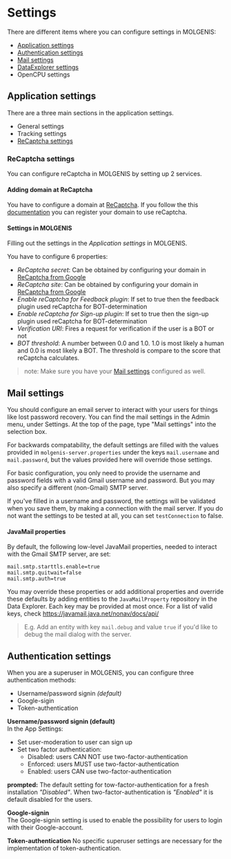 # Settings
There are different items where you can configure settings in MOLGENIS:
- [Application settings](#application-settings)
- [Authentication settings](#authentication-settings)
- [Mail settings](#mail-settings)
- [DataExplorer settings](../finding-data/guide-explore.md)
- OpenCPU settings

## Application settings
There are a three main sections in the application settings.

- General settings
- Tracking settings
- [ReCaptcha settings](#recaptcha-settings)

### ReCaptcha settings
You can configure reCaptcha in MOLGENIS by setting up 2 services.

#### Adding domain at ReCaptcha
You have to configure a domain at [ReCaptcha](https://www.google.com/recaptcha). If you follow the this [documentation](https://developers.google.com/recaptcha/docs/v3) you can register your domain to use reCaptcha.

#### Settings in MOLGENIS
Filling out the settings in the *Application settings* in MOLGENIS.

You have to configure 6 properties:

- *ReCaptcha secret*: Can be obtained by configuring your domain in [ReCaptcha from Google](https://www.google.com/recaptcha) 
- *ReCaptcha site*: Can be obtained by configuring your domain in [ReCaptcha from Google](https://www.google.com/recaptcha)
- *Enable reCaptcha for Feedback plugin*: If set to true then the feedback plugin used reCaptcha for BOT-determination
- *Enable reCaptcha for Sign-up plugin*: If set to true then the sign-up plugin used reCaptcha for BOT-determination
- *Verification URI*: Fires a request for verification if the user is a BOT or not
- *BOT threshold*: A number between 0.0 and 1.0. 1.0 is most likely a human and 0.0 is most likely a BOT. The threshold is compare to the score that reCaptcha calculates. 

> note: Make sure you have your [Mail settings](#mail-settings) configured as well.

## Mail settings
You should configure an email server to interact with your users for things like lost password recovery.
You can find the mail settings in the Admin menu, under Settings.
At the top of the page, type "Mail settings" into the selection box.

For backwards compatability, the default settings are filled with the values provided in `molgenis-server.properties` 
under the keys `mail.username` and `mail.password`, but the values provided here will override those settings.

For basic configuration, you only need to provide the username and password fields with a valid Gmail username and password.
But you may also specify a different (non-Gmail) SMTP server.

If you've filled in a username and password, the settings will be validated when you save them, by making a connection
with the mail server. If you do not want the settings to be tested at all, you can set `testConnection` to false.

#### JavaMail properties
By default, the following low-level JavaMail properties, needed to interact with the Gmail SMTP server, are set:
```
mail.smtp.starttls.enable=true
mail.smtp.quitwait=false
mail.smtp.auth=true
```
You may override these properties or add additional properties and override these defaults by adding entities to the 
```JavaMailProperty``` repository in the Data Explorer. Each key may be provided at most once.
For a list of valid keys, check https://javamail.java.net/nonav/docs/api/

> E.g. Add an entity with key ```mail.debug``` and value ```true``` if you'd like to debug the mail dialog with the server.


## Authentication settings
When you are a superuser in MOLGENIS, you can configure three authentication methods: 
 * Username/password signin *(default)*
 * Google-sigin
 * Token-authentication
 
**Username/password signin (default)**  
In the App Settings:
 * Set user-moderation to user can sign up
 * Set two factor authentication: 
   * Disabled: users CAN NOT use two-factor-authentication
   * Enforced: users MUST use two-factor-authentication
   * Enabled: users CAN use two-factor-authentication
   
**prompted:** The default setting for tow-factor-authentication for a fresh installation *"Disabled"*. When two-factor-authentication is *"Enabled"* it is default disabled for the users.  

**Google-signin**  
The Google-signin setting is used to enable the possibility for users to login with their Google-account. 
 
**Token-authentication**
No specific superuser settings are necessary for the implementation of token-authentication.
 
